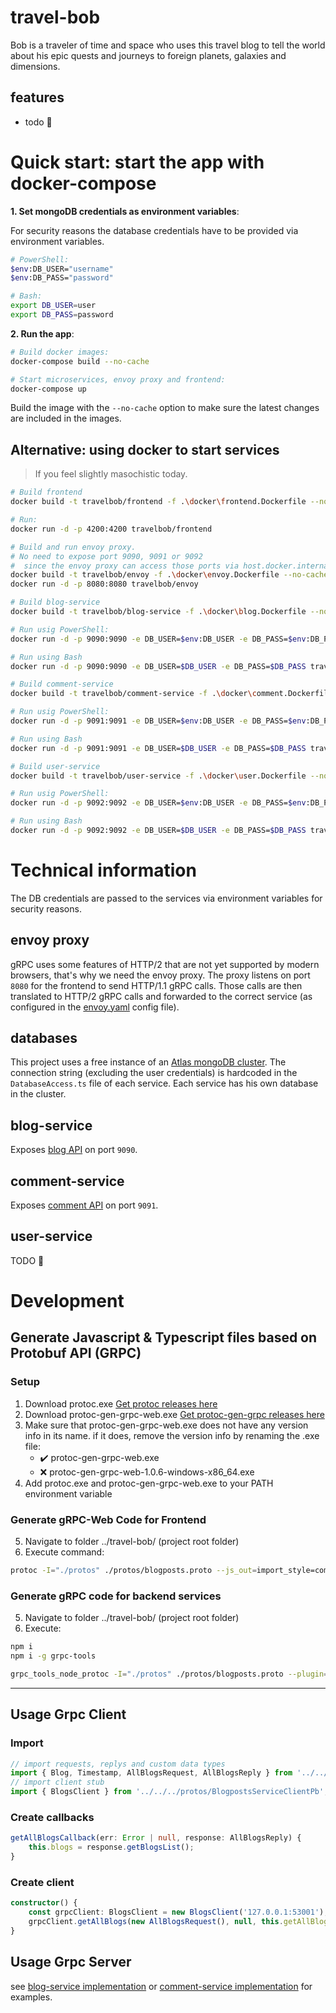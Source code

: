 # travel-bob

Bob is a traveler of time and space who uses this travel blog to tell the world about his epic quests and journeys to foreign planets, galaxies and dimensions.

## features
- todo :triangular_flag_on_post:


# Quick start: start the app with docker-compose

**1. Set mongoDB credentials as environment variables**:

For security reasons the database credentials have to be provided via environment variables.

```sh
# PowerShell:
$env:DB_USER="username"
$env:DB_PASS="password"
```
```sh
# Bash:
export DB_USER=user
export DB_PASS=password
```

**2. Run the app**:
```sh
# Build docker images:
docker-compose build --no-cache

# Start microservices, envoy proxy and frontend:
docker-compose up
```
Build the image with the `--no-cache` option to make sure the latest changes are included in the images.

## Alternative: using docker to start services

> If you feel slightly masochistic today.

```sh
# Build frontend
docker build -t travelbob/frontend -f .\docker\frontend.Dockerfile --no-cache .

# Run:
docker run -d -p 4200:4200 travelbob/frontend
```
```sh
# Build and run envoy proxy.
# No need to expose port 9090, 9091 or 9092
#  since the envoy proxy can access those ports via host.docker.internal
docker build -t travelbob/envoy -f .\docker\envoy.Dockerfile --no-cache .
docker run -d -p 8080:8080 travelbob/envoy
```
```sh
# Build blog-service
docker build -t travelbob/blog-service -f .\docker\blog.Dockerfile --no-cache .

# Run usig PowerShell:
docker run -d -p 9090:9090 -e DB_USER=$env:DB_USER -e DB_PASS=$env:DB_PASS travelbob/blog-service

# Run using Bash
docker run -d -p 9090:9090 -e DB_USER=$DB_USER -e DB_PASS=$DB_PASS travelbob/blog-service
```
```sh
# Build comment-service
docker build -t travelbob/comment-service -f .\docker\comment.Dockerfile --no-cache .

# Run usig PowerShell:
docker run -d -p 9091:9091 -e DB_USER=$env:DB_USER -e DB_PASS=$env:DB_PASS travelbob/comment-service

# Run using Bash
docker run -d -p 9091:9091 -e DB_USER=$DB_USER -e DB_PASS=$DB_PASS travelbob/comment-service
```
```sh
# Build user-service
docker build -t travelbob/user-service -f .\docker\user.Dockerfile --no-cache .

# Run usig PowerShell:
docker run -d -p 9092:9092 -e DB_USER=$env:DB_USER -e DB_PASS=$env:DB_PASS travelbob/user-service

# Run using Bash
docker run -d -p 9092:9092 -e DB_USER=$DB_USER -e DB_PASS=$DB_PASS travelbob/user-service
```


# Technical information

The DB credentials are passed to the services via environment variables for security reasons.

## envoy proxy

gRPC uses some features of HTTP/2 that are not yet supported by modern browsers, that's why we need the envoy proxy.
The proxy listens on port `8080` for the frontend to send HTTP/1.1 gRPC calls. Those calls are then translated to HTTP/2 gRPC calls and forwarded to the correct service (as configured in the [envoy.yaml](https://github.com/Jackle1996/travel-bob/blob/master/envoy/envoy.yaml) config file).

## databases

This project uses a free instance of an [Atlas mongoDB cluster](https://www.mongodb.com/cloud). The connection string (excluding the user credentials) is hardcoded in the `DatabaseAccess.ts` file of each service. Each service has his own database in the cluster.

## blog-service

Exposes [blog API](https://github.com/Jackle1996/travel-bob/blob/master/protos/blogposts.proto) on port `9090`.

## comment-service

Exposes [comment API](https://github.com/Jackle1996/travel-bob/blob/master/protos/comments.proto) on port `9091`.

## user-service

TODO :triangular_flag_on_post:


# Development

## Generate Javascript & Typescript files based on Protobuf API (GRPC)
### Setup
1. Download protoc.exe [Get protoc releases here](https://github.com/protocolbuffers/protobuf/releases)
2. Download protoc-gen-grpc-web.exe [Get protoc-gen-grpc releases here](https://github.com/grpc/grpc-web/releases)
3. Make sure that protoc-gen-grpc-web.exe does not have any version info in its name. if it does, remove the version info by renaming the .exe file:
    - :heavy_check_mark: protoc-gen-grpc-web.exe
    - :x: protoc-gen-grpc-web-1.0.6-windows-x86_64.exe
4. Add protoc.exe and protoc-gen-grpc-web.exe to your PATH environment variable

### Generate gRPC-Web Code for Frontend
5. Navigate to folder ../travel-bob/ (project root folder)
6. Execute command:

```bash
protoc -I="./protos" ./protos/blogposts.proto --js_out=import_style=commonjs:./api/grpc-web-ts --grpc-web_out=import_style=typescript,mode=grpcwebtext:./api/grpc-web-ts
```

### Generate gRPC code for backend services
5. Navigate to folder ../travel-bob/ (project root folder)
6. Execute:

```bash
npm i
npm i -g grpc-tools

grpc_tools_node_protoc -I="./protos" ./protos/blogposts.proto --plugin=protoc-gen-ts=$($(Get-Location).ToString())/node_modules/.bin/protoc-gen-ts.cmd --grpc_out=./api/grpc-ts --js_out=import_style=commonjs:./api/grpc-ts --ts_out=./api/grpc-ts
```

-----------------------------

## Usage Grpc Client
### Import
```ts
// import requests, replys and custom data types
import { Blog, Timestamp, AllBlogsRequest, AllBlogsReply } from '../../../protos/blogposts_pb';
// import client stub
import { BlogsClient } from '../../../protos/BlogpostsServiceClientPb';
```

### Create callbacks
```ts
getAllBlogsCallback(err: Error | null, response: AllBlogsReply) {
    this.blogs = response.getBlogsList();
}
```

### Create client
```ts
constructor() {
    const grpcClient: BlogsClient = new BlogsClient('127.0.0.1:53001');
    grpcClient.getAllBlogs(new AllBlogsRequest(), null, this.getAllBlogsCallback);
}
```

## Usage Grpc Server

see [blog-service implementation](https://github.com/Jackle1996/travel-bob/blob/master/blog-service/src/GrpcServer.ts) or [comment-service implementation](https://github.com/Jackle1996/travel-bob/blob/master/comment-service/src/GrpcServer.ts) for examples.
